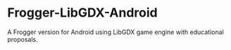 # Frogger-LibGDX-Android

A Frogger version for Android using LibGDX game engine with educational proposals.
